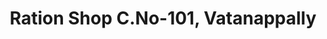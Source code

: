 ---
title: "Ration Shop C.No-101, Vatanappally"
url: /thrissur/ration-shop-c-no-101-vatanappally/
shop: convenience
---